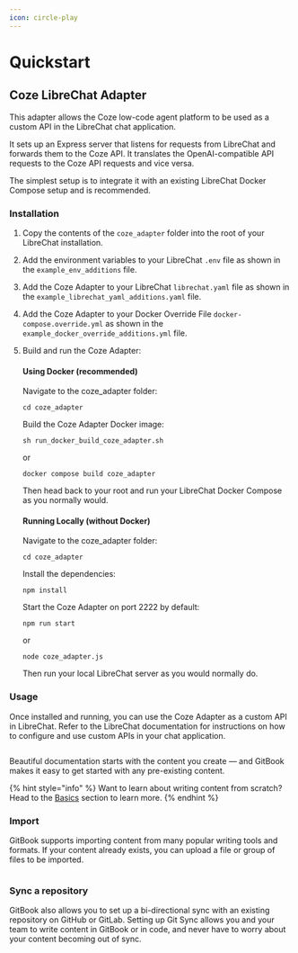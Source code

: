```yaml
---
icon: circle-play
---
```


# Quickstart

## Coze LibreChat Adapter

This adapter allows the Coze low-code agent platform to be used as a custom API in the LibreChat chat application.

It sets up an Express server that listens for requests from LibreChat and forwards them to the Coze API. It translates the OpenAI-compatible API requests to the Coze API requests and vice versa.

The simplest setup is to integrate it with an existing LibreChat Docker Compose setup and is recommended.

### Installation

1. Copy the contents of the `coze_adapter` folder into the root of your LibreChat installation.
2. Add the environment variables to your LibreChat `.env` file as shown in the `example_env_additions` file.
3. Add the Coze Adapter to your LibreChat `librechat.yaml` file as shown in the `example_librechat_yaml_additions.yaml` file.
4. Add the Coze Adapter to your Docker Override File `docker-compose.override.yml` as shown in the `example_docker_override_additions.yml` file.
5.  Build and run the Coze Adapter:

    #### Using Docker (recommended)

    Navigate to the coze\_adapter folder:

    ```
    cd coze_adapter
    ```

    Build the Coze Adapter Docker image:

    ```
    sh run_docker_build_coze_adapter.sh
    ```

    or

    ```
    docker compose build coze_adapter
    ```

    Then head back to your root and run your LibreChat Docker Compose as you normally would.

    #### Running Locally (without Docker)

    Navigate to the coze\_adapter folder:

    ```
    cd coze_adapter
    ```

    Install the dependencies:

    ```
    npm install
    ```

    Start the Coze Adapter on port 2222 by default:

    ```
    npm run start
    ```

    or

    ```
    node coze_adapter.js
    ```

    Then run your local LibreChat server as you would normally do.

### Usage

Once installed and running, you can use the Coze Adapter as a custom API in LibreChat. Refer to the LibreChat documentation for instructions on how to configure and use custom APIs in your chat application.

<figure><img src="https://gitbookio.github.io/onboarding-template-images/quickstart-hero.png" alt=""><figcaption></figcaption></figure>

Beautiful documentation starts with the content you create — and GitBook makes it easy to get started with any pre-existing content.

{% hint style="info" %}
Want to learn about writing content from scratch? Head to the [Basics](https://github.com/GitbookIO/onboarding-template/blob/main/getting-started/broken-reference/README.md) section to learn more.
{% endhint %}

### Import

GitBook supports importing content from many popular writing tools and formats. If your content already exists, you can upload a file or group of files to be imported.

<div data-full-width="false">

<figure><img src="https://gitbookio.github.io/onboarding-template-images/quickstart-import.png" alt=""><figcaption></figcaption></figure>

</div>

### Sync a repository

GitBook also allows you to set up a bi-directional sync with an existing repository on GitHub or GitLab. Setting up Git Sync allows you and your team to write content in GitBook or in code, and never have to worry about your content becoming out of sync.

